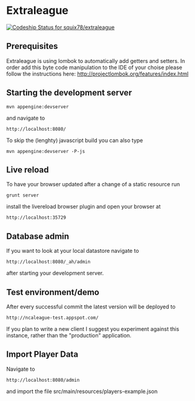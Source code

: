 # Extraleague

[ ![Codeship Status for squix78/extraleague](https://www.codeship.io/projects/85f58d70-b430-0131-7737-3ef5356443ef/status?branch=master)](https://www.codeship.io/projects/20276)

## Prerequisites
Extraleague is using lombok to automatically add getters and setters. In order add this byte code manipulation
to the IDE of your choise please follow the instructions here: http://projectlombok.org/features/index.html

## Starting the development server

```
mvn appengine:devserver
```
and navigate to
```
http://localhost:8080/
```
To skip the (lenghty) javascript build you can also type
```
mvn appengine:devserver -P-js
```
## Live reload
To have your browser updated after a change of a static resource run
```
grunt server
```
install the  livereload browser plugin and open your browser at
```
http://localhost:35729
```

## Database admin
If you want to look at your local datastore navigate to
```
http://localhost:8080/_ah/admin
```
after starting your development server.

## Test environment/demo
After every successful commit the latest version will be deployed to 
```
http://ncaleague-test.appspot.com/
```
If you plan to write a new client I suggest you experiment against this instance, rather than the "production" application.

## Import Player Data 
Navigate to
```
http://localhost:8080/admin
```
and import the file src/main/resources/players-example.json